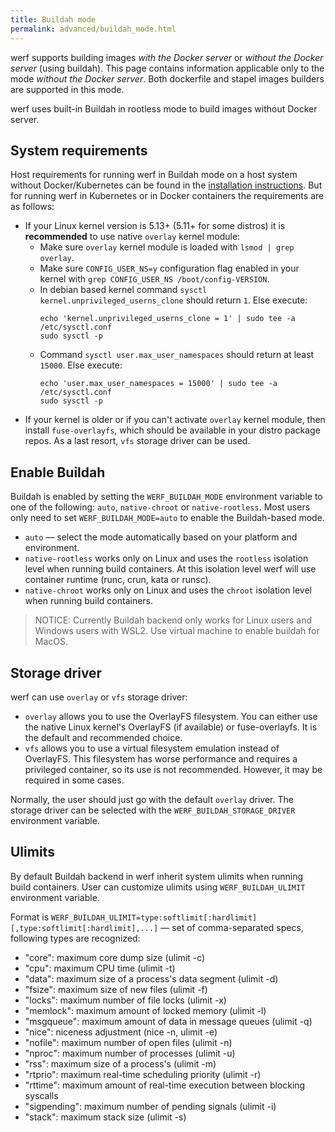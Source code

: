 ```yaml
---
title: Buildah mode
permalink: advanced/buildah_mode.html
---
```


werf supports building images _with the Docker server_ or _without the Docker server_ (using buildah).  This page contains information applicable only to the mode _without the Docker server_. Both dockerfile and stapel images builders are supported in this mode.

werf uses built-in Buildah in rootless mode to build images without Docker server.

## System requirements

Host requirements for running werf in Buildah mode on a host system without Docker/Kubernetes can be found in the [installation instructions](/installation.html). But for running werf in Kubernetes or in Docker containers the requirements are as follows:
* If your Linux kernel version is 5.13+ (5.11+ for some distros) it is **recommended** to use native `overlay` kernel module:
    * Make sure `overlay` kernel module is loaded with `lsmod | grep overlay`. 
    * Make sure `CONFIG_USER_NS=y` configuration flag enabled in your kernel with `grep CONFIG_USER_NS /boot/config-VERSION`.
    * In debian based kernel command `sysctl kernel.unprivileged_userns_clone` should return `1`. Else execute:
      ```shell
      echo 'kernel.unprivileged_userns_clone = 1' | sudo tee -a /etc/sysctl.conf
      sudo sysctl -p
      ```
    * Command `sysctl user.max_user_namespaces` should return at least `15000`. Else execute:
      ```shell
      echo 'user.max_user_namespaces = 15000' | sudo tee -a /etc/sysctl.conf
      sudo sysctl -p
      ```
* If your kernel is older or if you can't activate `overlay` kernel module, then install `fuse-overlayfs`, which should be available in your distro package repos. As a last resort, `vfs` storage driver can be used.

## Enable Buildah

Buildah is enabled by setting the `WERF_BUILDAH_MODE` environment variable to one of the following: `auto`, `native-chroot` or `native-rootless`. Most users only need to set `WERF_BUILDAH_MODE=auto` to enable the Buildah-based mode.

* `auto` — select the mode automatically based on your platform and environment.
* `native-rootless` works only on Linux and uses the `rootless` isolation level when running build containers. At this isolation level werf will use container runtime (runc, crun, kata or runsc).
* `native-chroot` works only on Linux and uses the `chroot` isolation level when running build containers.

> NOTICE: Currently Buildah backend only works for Linux users and Windows users with WSL2. Use virtual machine to enable buildah for MacOS.

## Storage driver

werf can use `overlay` or `vfs` storage driver:

* `overlay` allows you to use the OverlayFS filesystem. You can either use the native Linux kernel's OverlayFS (if available) or fuse-overlayfs. It is the default and recommended choice.
* `vfs` allows you to use a virtual filesystem emulation instead of OverlayFS. This filesystem has worse performance and requires a privileged container, so its use is not recommended. However, it may be required in some cases.

Normally, the user should just go with the default `overlay` driver. The storage driver can be selected with the `WERF_BUILDAH_STORAGE_DRIVER` environment variable.

## Ulimits

By default Buildah backend in werf inherit system ulimits when running build containers. User can customize ulimits using `WERF_BUILDAH_ULIMIT` environment variable.

Format is `WERF_BUILDAH_ULIMIT=type:softlimit[:hardlimit][,type:softlimit[:hardlimit],...]` — set of comma-separated specs, following types are recognized:
 * "core": maximum core dump size (ulimit -c)
 * "cpu": maximum CPU time (ulimit -t)
 * "data": maximum size of a process's data segment (ulimit -d)
 * "fsize": maximum size of new files (ulimit -f)
 * "locks": maximum number of file locks (ulimit -x)
 * "memlock": maximum amount of locked memory (ulimit -l)
 * "msgqueue": maximum amount of data in message queues (ulimit -q)
 * "nice": niceness adjustment (nice -n, ulimit -e)
 * "nofile": maximum number of open files (ulimit -n)
 * "nproc": maximum number of processes (ulimit -u)
 * "rss": maximum size of a process's (ulimit -m)
 * "rtprio": maximum real-time scheduling priority (ulimit -r)
 * "rttime": maximum amount of real-time execution between blocking syscalls
 * "sigpending": maximum number of pending signals (ulimit -i)
 * "stack": maximum stack size (ulimit -s)
